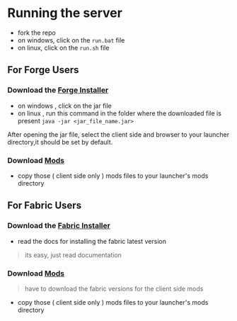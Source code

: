 
# Running the server
- fork the repo 
- on windows, click on the `run.bat` file
- on linux, click on the `run.sh` file

## For Forge Users
### Download the [Forge Installer](https://files.minecraftforge.net/net/minecraftforge/forge/index_1.21.html)
- on windows , click on the jar file
- on linux , run this command in the folder where the downloaded file is present `java -jar <jar_file_name.jar>`

After opening the jar file, select the client side and browser to your launcher directory,it should be set by default.  

### Download [Mods](https://github.com/its-me-ojas/modServer/tree/main/mods)
- copy those ( client side only ) mods files to your launcher's mods directory

## For Fabric Users
### Download the [Fabric Installer](https://fabricmc.net/use/installer/)
- read the docs for installing the fabric latest version
> its easy, just read documentation

### Download [Mods](https://github.com/its-me-ojas/modServer/tree/main/mods)
> have to download the fabric versions for the client side mods
- copy those ( client side only ) mods files to your launcher's mods directory

